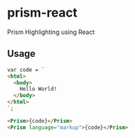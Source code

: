 prism-react
===========

Prism Highlighting using React


Usage
-----

```html
var code = `
<html>
  <body>
    Hello World!
  </body>
</html>
`;

<Prism>{code}</Prism>
<Prism language="markup">{code}</Prism>
```
